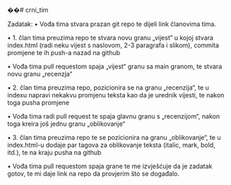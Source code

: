 ��# crni_tim

Zadatak: 
• Vođa tima stvara prazan git repo te dijeli link članovima tima. 

• 1. član tima preuzima repo te stvara novu granu „vijest“ u kojoj stvara index.html 
(radi neku vijest s naslovom, 2-3 paragrafa i slikom), commita promjene te ih push-a 
nazad na github 

• Vođa tima pull requestom spaja „vijest“ granu sa main granom, te stvara novu granu 
„recenzja“ 

• 2. član tima preuzima repo, pozicionira se na granu „recenzija“, te u indexu napravi 
nekakvu promjenu teksta kao da je urednik vijesti, te nakon toga pusha promjene 

• Vođa tima radi pull request te spaja glavnu granu s „recenzijom“, nakon toga kreira 
još jednu granu „oblikovanje“ 

• 3. član tima preuzima repo te se pozicionira na granu „oblikovanje“, te u index.html-u 
dodaje par tagova za oblikovanje teksta (italic, mark, bold, itd.), te na kraju pusha na 
github 

• Vođa tima pull requestom spaja grane te me izvješćuje da je zadatak gotov, te mi 
daje link na repo da provjerim što se događalo.
